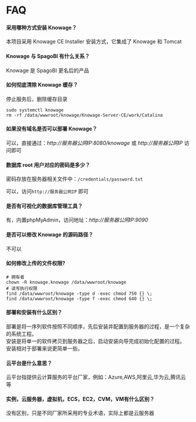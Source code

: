 # FAQ

#### 采用哪种方式安装 Knowage？

本项目采用 Knowage CE Installer 安装方式，它集成了 Knowage 和 Tomcat

#### Knowage 与 SpagoBI 有什么关系？

Knowage 是 SpagoBI 更名后的产品

#### 如何彻底清除 Knowage 缓存？

停止服务后，删除缓存目录
```
sudo systemctl knowage
rm -rf /data/wwwroot/knowage/Knowage-Server-CE/work/Catalina
```

#### 如果没有域名是否可以部署 Knowage？

可以，直接通过：*http://服务器公网IP:8080/knowage* 或 *http://服务器公网IP* 访问即可

#### 数据库 root 用户对应的密码是多少？

密码存放在服务器相关文件中：`/credentials/password.txt`

可以，访问`http://服务器公网IP` 即可

#### 是否有可视化的数据库管理工具？

有，内置phpMyAdmin，访问地址：*http://服务器公网IP:9090*

#### 是否可以修改 Knowage 的源码路径？

不可以

#### 如何修改上传的文件权限?

```shell
# 拥有者
chown -R knowage.knowage /data/wwwroot/knowage
# 读写执行权限
find /data/wwwroot/knowage -type d -exec chmod 750 {} \;
find /data/wwwroot/knowage -type f -exec chmod 640 {} \;
```

#### 部署和安装有什么区别？

部署是将一序列软件按照不同顺序，先后安装并配置到服务器的过程，是一个复杂的系统工程。  
安装是将单一的软件拷贝到服务器之后，启动安装向导完成初始化配置的过程。  
安装相对于部署来说更简单一些。 

#### 云平台是什么意思？

云平台指提供云计算服务的平台厂家，例如：Azure,AWS,阿里云,华为云,腾讯云等

#### 实例，云服务器，虚拟机，ECS，EC2，CVM，VM有什么区别？

没有区别，只是不同厂家所采用的专业术语，实际上都是云服务器
